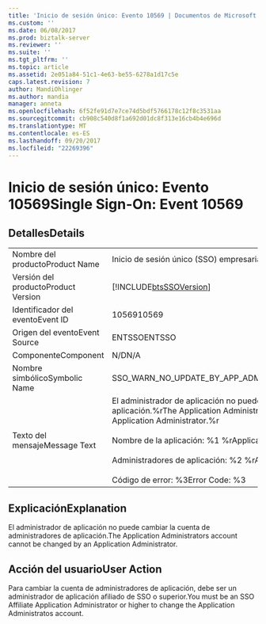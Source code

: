 ```yaml
---
title: 'Inicio de sesión único: Evento 10569 | Documentos de Microsoft'
ms.custom: ''
ms.date: 06/08/2017
ms.prod: biztalk-server
ms.reviewer: ''
ms.suite: ''
ms.tgt_pltfrm: ''
ms.topic: article
ms.assetid: 2e051a84-51c1-4e63-be55-6278a1d17c5e
caps.latest.revision: 7
author: MandiOhlinger
ms.author: mandia
manager: anneta
ms.openlocfilehash: 6f52fe91d7e7ce74d5bdf5766178c12f8c3531aa
ms.sourcegitcommit: cb908c540d8f1a692d01dc8f313e16cb4b4e696d
ms.translationtype: MT
ms.contentlocale: es-ES
ms.lasthandoff: 09/20/2017
ms.locfileid: "22269396"
---
```

# <a name="single-sign-on-event-10569"></a><span data-ttu-id="5a772-102">Inicio de sesión único: Evento 10569</span><span class="sxs-lookup"><span data-stu-id="5a772-102">Single Sign-On: Event 10569</span></span>
## <a name="details"></a><span data-ttu-id="5a772-103">Detalles</span><span class="sxs-lookup"><span data-stu-id="5a772-103">Details</span></span>  
  
|||  
|-|-|  
|<span data-ttu-id="5a772-104">Nombre del producto</span><span class="sxs-lookup"><span data-stu-id="5a772-104">Product Name</span></span>|<span data-ttu-id="5a772-105">Inicio de sesión único (SSO) empresarial</span><span class="sxs-lookup"><span data-stu-id="5a772-105">Enterprise Single Sign-On</span></span>|  
|<span data-ttu-id="5a772-106">Versión del producto</span><span class="sxs-lookup"><span data-stu-id="5a772-106">Product Version</span></span>|[!INCLUDE[btsSSOVersion](../includes/btsssoversion-md.md)]|  
|<span data-ttu-id="5a772-107">Identificador del evento</span><span class="sxs-lookup"><span data-stu-id="5a772-107">Event ID</span></span>|<span data-ttu-id="5a772-108">10569</span><span class="sxs-lookup"><span data-stu-id="5a772-108">10569</span></span>|  
|<span data-ttu-id="5a772-109">Origen del evento</span><span class="sxs-lookup"><span data-stu-id="5a772-109">Event Source</span></span>|<span data-ttu-id="5a772-110">ENTSSO</span><span class="sxs-lookup"><span data-stu-id="5a772-110">ENTSSO</span></span>|  
|<span data-ttu-id="5a772-111">Componente</span><span class="sxs-lookup"><span data-stu-id="5a772-111">Component</span></span>|<span data-ttu-id="5a772-112">N/D</span><span class="sxs-lookup"><span data-stu-id="5a772-112">N/A</span></span>|  
|<span data-ttu-id="5a772-113">Nombre simbólico</span><span class="sxs-lookup"><span data-stu-id="5a772-113">Symbolic Name</span></span>|<span data-ttu-id="5a772-114">SSO_WARN_NO_UPDATE_BY_APP_ADMIN</span><span class="sxs-lookup"><span data-stu-id="5a772-114">SSO_WARN_NO_UPDATE_BY_APP_ADMIN</span></span>|  
|<span data-ttu-id="5a772-115">Texto del mensaje</span><span class="sxs-lookup"><span data-stu-id="5a772-115">Message Text</span></span>|<span data-ttu-id="5a772-116">El administrador de aplicación no puede cambiar la cuenta de administradores de aplicación.%r</span><span class="sxs-lookup"><span data-stu-id="5a772-116">The Application Administrators account cannot be changed by an Application Administrator.%r</span></span><br /><br /> <span data-ttu-id="5a772-117">Nombre de la aplicación: %1 %r</span><span class="sxs-lookup"><span data-stu-id="5a772-117">Application Name: %1%r</span></span><br /><br /> <span data-ttu-id="5a772-118">Administradores de aplicación: %2 %r</span><span class="sxs-lookup"><span data-stu-id="5a772-118">Application Administrators: %2%r</span></span><br /><br /> <span data-ttu-id="5a772-119">Código de error: %3</span><span class="sxs-lookup"><span data-stu-id="5a772-119">Error Code: %3</span></span>|  
  
## <a name="explanation"></a><span data-ttu-id="5a772-120">Explicación</span><span class="sxs-lookup"><span data-stu-id="5a772-120">Explanation</span></span>  
 <span data-ttu-id="5a772-121">El administrador de aplicación no puede cambiar la cuenta de administradores de aplicación.</span><span class="sxs-lookup"><span data-stu-id="5a772-121">The Application Administrators account cannot be changed by an Application Administrator.</span></span>  
  
## <a name="user-action"></a><span data-ttu-id="5a772-122">Acción del usuario</span><span class="sxs-lookup"><span data-stu-id="5a772-122">User Action</span></span>  
 <span data-ttu-id="5a772-123">Para cambiar la cuenta de administradores de aplicación, debe ser un administrador de aplicación afiliado de SSO o superior.</span><span class="sxs-lookup"><span data-stu-id="5a772-123">You must be an SSO Affiliate Application Administrator or higher to change the Application Administratos account.</span></span>
